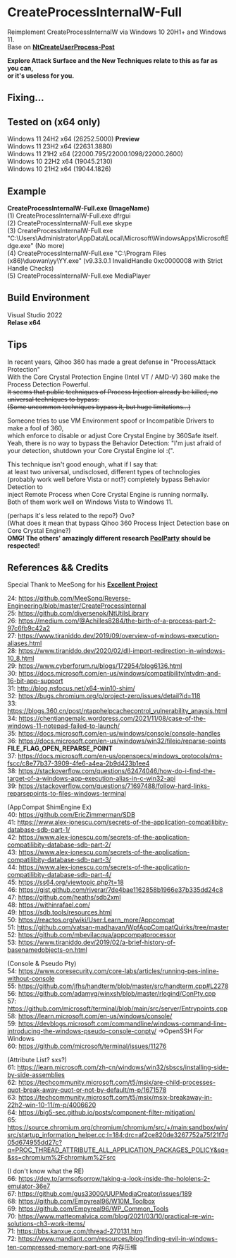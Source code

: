 # CreateProcessInternalW-Full  
Reimplement CreateProcessInternalW via Windows 10 20H1+ and Windows 11.   
Base on [__NtCreateUserProcess-Post__](https://github.com/je5442804/NtCreateUserProcess-Post)  
  
__Explore Attack Surface and the New Techniques relate to this as far as you can,__  
__or it's useless for you.__  

## Fixing...  
  
## Tested on (x64 only)  
Windows 11 24H2 x64 (26252.5000)  **Preview**  
Windows 11 23H2 x64 (22631.3880)  
Windows 11 21H2 x64 (22000.795/22000.1098/22000.2600)  
Windows 10 22H2 x64 (19045.2130)  
Windows 10 21H2 x64 (19044.1826)  

## Example
__CreateProcessInternalW-Full.exe  (ImageName)__  
(1) CreateProcessInternalW-Full.exe dfrgui  
(2) CreateProcessInternalW-Full.exe skype  
(3) CreateProcessInternalW-Full.exe "C:\Users\Administrator\AppData\Local\Microsoft\WindowsApps\MicrosoftEdge.exe"  (No more)   
(4) CreateProcessInternalW-Full.exe "C:\Program Files (x86)\duowan\yy\YY.exe"  (v9.33.0.1 InvalidHandle 0xc0000008 with Strict Handle Checks)   
(5) CreateProcessInternalW-Full.exe MediaPlayer   

## Build Environment  
Visual Studio 2022  
__Relase x64__  

## Tips
In recent years, Qihoo 360 has made a great defense in "ProcessAttack Protection"  
With the Core Crystal Protection Engine (Intel VT / AMD-V) 360 make the Process Detection Powerful.  
~~It seems that public techniques of Process Injection already be killed, no universal techniques to bypass.~~  
~~(Some uncommon techniques bypass it, but huge limitations...)~~  

Someone tries to use VM Environment spoof or Incompatible Drivers to make a fool of 360,  
which enforce to disable or adjust Core Crystal Engine by 360Safe itself.  
Yeah, there is no way to bypass the Behavior Detection: "I'm just afraid of your detection, shutdown your Core Crystal Engine lol :(".  

This technique isn't good enough, what if I say that:  
at least two universal, undisclosed, different types of technologies (probably work well before Vista or not?) completely bypass Behavior Detection to  
inject Remote Process when Core Crystal Engine is running normally.  
Both of them work well on Windows Vista to Windows 11.  
  
(perhaps it's less related to the repo?)  Ovo?  
(What does it mean that bypass Qihoo 360 Process Inject Detection base on Core Crystal Engine?)  
__OMG! The others' amazingly different research [PoolParty](https://github.com/SafeBreach-Labs/PoolParty) should be respected!__  
  
## References && Credits  
Special Thank to MeeSong for his [__Excellent Project__](https://github.com/MeeSong/Reverse-Engineering/tree/master/CreateProcessInternal)  
  
24: https://github.com/MeeSong/Reverse-Engineering/blob/master/CreateProcessInternal  
25: https://github.com/diversenok/NtUtilsLibrary  
26: https://medium.com/@Achilles8284/the-birth-of-a-process-part-2-97c6fb9c42a2  
27: https://www.tiraniddo.dev/2019/09/overview-of-windows-execution-aliases.html  
28: https://www.tiraniddo.dev/2020/02/dll-import-redirection-in-windows-10_8.html  
29: https://www.cyberforum.ru/blogs/172954/blog6136.html  
30: https://docs.microsoft.com/en-us/windows/compatibility/ntvdm-and-16-bit-app-support  
31: http://blog.nsfocus.net/x64-win10-shim/  
32: https://bugs.chromium.org/p/project-zero/issues/detail?id=118  
33: https://blogs.360.cn/post/ntapphelpcachecontrol_vulnerability_anaysis.html  
34: https://chentiangemalc.wordpress.com/2021/11/08/case-of-the-windows-11-notepad-failed-to-launch/  
35: https://docs.microsoft.com/en-us/windows/console/console-handles  
36: https://docs.microsoft.com/en-us/windows/win32/fileio/reparse-points __FILE_FLAG_OPEN_REPARSE_POINT__  
37: https://docs.microsoft.com/en-us/openspecs/windows_protocols/ms-fscc/c8e77b37-3909-4fe6-a4ea-2b9d423b1ee4  
38: https://stackoverflow.com/questions/62474046/how-do-i-find-the-target-of-a-windows-app-execution-alias-in-c-win32-api  
39: https://stackoverflow.com/questions/71697488/follow-hard-links-reparsepoints-to-files-windows-terminal  
  
(AppCompat ShimEngine Ex)  
40: https://github.com/EricZimmerman/SDB  
41: https://www.alex-ionescu.com/secrets-of-the-application-compatilibity-database-sdb-part-1/  
42: https://www.alex-ionescu.com/secrets-of-the-application-compatilibity-database-sdb-part-2/  
43: https://www.alex-ionescu.com/secrets-of-the-application-compatilibity-database-sdb-part-3/  
44: https://www.alex-ionescu.com/secrets-of-the-application-compatilibity-database-sdb-part-4/  
45: https://ss64.org/viewtopic.php?t=18  
46: https://gist.github.com/riverar/7de4bae1162858b1966e37b335dd24c8  
47: https://github.com/heaths/sdb2xml  
48: https://withinrafael.com/  
49: https://sdb.tools/resources.html  
50: https://reactos.org/wiki/User:Learn_more/Appcompat  
51: https://github.com/vatsan-madhavan/WpfAppCompatQuirks/tree/master  
52: https://github.com/mbevilacqua/appcompatprocessor  
53: https://www.tiraniddo.dev/2019/02/a-brief-history-of-basenamedobjects-on.html  
  
(Console & Pseudo Pty)  
54: https://www.coresecurity.com/core-labs/articles/running-pes-inline-without-console  
55: https://github.com/jfhs/handterm/blob/master/src/handterm.cpp#L2278  
56: https://github.com/adamyg/winxsh/blob/master/rlogind/ConPty.cpp  
57: https://github.com/microsoft/terminal/blob/main/src/server/Entrypoints.cpp  
58: https://learn.microsoft.com/en-us/windows/console/  
59: https://devblogs.microsoft.com/commandline/windows-command-line-introducing-the-windows-pseudo-console-conpty/  ->OpenSSH For Windows  
60: https://github.com/microsoft/terminal/issues/11276  
  
(Attribute List? sxs?)   
61: https://learn.microsoft.com/zh-cn/windows/win32/sbscs/installing-side-by-side-assemblies  
62: https://techcommunity.microsoft.com/t5/msix/are-child-processes-quot-break-away-quot-or-not-by-default/m-p/1671578  
63: https://techcommunity.microsoft.com/t5/msix/msix-breakaway-in-22h2-win-10-11/m-p/4006620  
64: https://big5-sec.github.io/posts/component-filter-mitigation/  
65: https://source.chromium.org/chromium/chromium/src/+/main:sandbox/win/src/startup_information_helper.cc;l=184;drc=af2ce820de3267752a75f21f7d05d674955dd27c?q=PROC_THREAD_ATTRIBUTE_ALL_APPLICATION_PACKAGES_POLICY&sq=&ss=chromium%2Fchromium%2Fsrc  
  
(I don't know what the RE)  
66: https://dev.to/armsofsorrow/taking-a-look-inside-the-hololens-2-emulator-36e7  
67: https://github.com/gus33000/UUPMediaCreator/issues/189  
68: https://github.com/Empyreal96/W10M_Toolbox  
69: https://github.com/Empyreal96/WP_Common_Tools  
70: https://www.matteomalvica.com/blog/2021/03/10/practical-re-win-solutions-ch3-work-items/  
71: https://bbs.kanxue.com/thread-270131.htm  
72: https://www.mandiant.com/resources/blog/finding-evil-in-windows-ten-compressed-memory-part-one 内存压缩  
